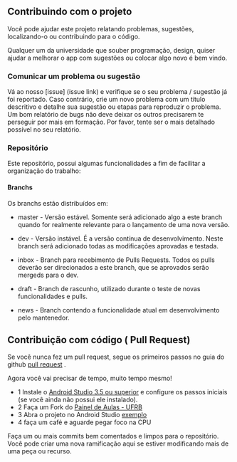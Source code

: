 ## Contribuindo com o projeto

Você pode ajudar este projeto relatando problemas, sugestões, localizando-o ou contribuindo para o código.

Qualquer um da universidade que souber programação, design, quiser ajudar a melhorar o app com sugestões ou colocar algo novo é bem vindo.


### Comunicar um problema ou sugestão

Vá ao nosso [issue] (issue link) e verifique se o seu problema / sugestão já foi reportado. Caso contrário, crie um novo problema com um título descritivo e detalhe sua sugestão ou etapas para reproduzir o problema.
Um bom relatório de bugs não deve deixar os outros precisarem te perseguir por mais
em formação. Por favor, tente ser o mais detalhado possível no seu relatório.

### Repositório
Este repositório, possui algumas funcionalidades a fim de facilitar a organização do trabalho:

#### Branchs
Os branchs estão distribuídos em:

- master - Versão estável. Somente será adicionado algo a este branch quando for realmente relevante para o lançamento de uma nova versão.

- dev - Versão instável. É a versão contínua de desenvolvimento. Neste branch será adicionado todas as modificações aprovadas e testada.

- inbox - Branch para recebimento de Pulls Requests. Todos os pulls deverão ser direcionados a este branch, que se aprovados serão mergeds para o dev.

- draft - Branch de rascunho, utilizado durante o teste de novas funcionalidades e pulls.

- news - Branch contendo a funcionalidade atual em desenvolvimento pelo mantenedor.

## Contribuição com código ( Pull Request)

Se você nunca fez um pull request, segue os primeiros passos no guia do github [pull request](https://guides.github.com/activities/forking/) . 

Agora você vai precisar de tempo, muito tempo mesmo! 
- 1 Instale o [Android Studio 3.5 ou superior](https://developer.android.com/studio/preview/) e configure os passos iniciais (se você ainda não possui ele instalado).
- 2 Faça um Fork do [Painel de Aulas - UFRB](https://github.com/mh4x0f/Painel-Aulas-UFRB)
- 3 Abra o projeto no Android Studio [exemplo](https://github.com/dogriffiths/HeadFirstAndroid/wiki/How-to-open-a-project-in-Android-Studio)
- 4 faça um café e aguarde pegar foco na CPU

Faça um ou mais commits bem comentados e limpos para o repositório. Você pode criar uma nova ramificação aqui se estiver modificando mais de uma peça ou recurso.
